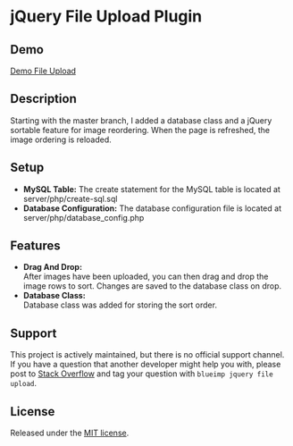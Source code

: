 # jQuery File Upload Plugin

## Demo
[Demo File Upload](http://jquery-file-upload.morrical.net/)

## Description
Starting with the master branch, I added a database class and a jQuery sortable feature for image reordering.  When the page is refreshed, the image ordering is reloaded.

## Setup
* **MySQL Table:** 
  The create statement for the MySQL table is located at server/php/create-sql.sql
* **Database Configuration:** 
  The database configuration file is located at server/php/database_config.php

## Features
* **Drag And Drop:**  
  After images have been uploaded, you can then drag and drop the image rows to sort.  Changes are saved to the database class on drop.
* **Database Class:**  
  Database class was added for storing the sort order.

## Support
This project is actively maintained, but there is no official support channel.  
If you have a question that another developer might help you with, please post to [Stack Overflow](http://stackoverflow.com/questions/tagged/blueimp+jquery+file-upload) and tag your question with `blueimp jquery file upload`.

## License
Released under the [MIT license](http://www.opensource.org/licenses/MIT).
